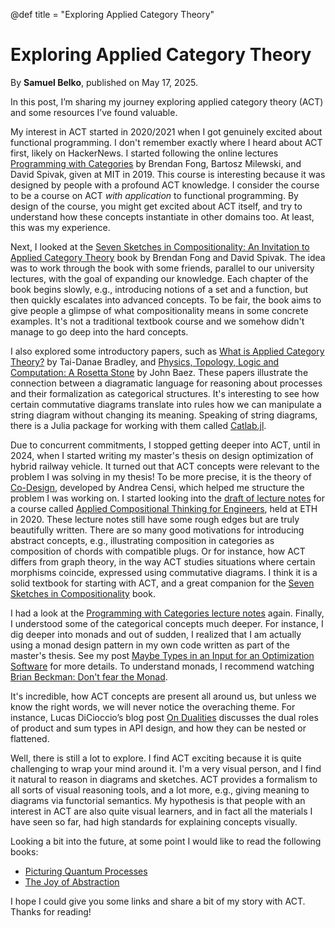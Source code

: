 @def title = "Exploring Applied Category Theory"

# Exploring Applied Category Theory 

By **Samuel Belko**, published on May 17, 2025.

In this post, I’m sharing my journey exploring applied category theory (ACT) and some resources I’ve found valuable.

My interest in ACT started in 2020/2021 when I got genuinely excited about functional 
programming. I don't remember exactly where I heard about ACT first, likely on HackerNews. I started following the online lectures [Programming with Categories](http://www.brendanfong.com/programmingcats.html) 
by Brendan Fong, Bartosz Milewski, and David Spivak, given at MIT in 2019. This course is interesting because it 
was designed by people with a profound ACT knowledge. I consider the course to be a course 
on ACT *with application* to functional programming. By design of the course, you might get 
excited about ACT itself, and try to understand how these concepts instantiate in other 
domains too. At least, this was my experience. 

Next, I looked at the 
[Seven Sketches in Compositionality: An Invitation to Applied Category Theory](https://arxiv.org/abs/1803.05316) book by Brendan Fong and David Spivak. The idea was to 
 work through the book with some friends, parallel to our university
lectures, with the goal of expanding our knowledge. Each chapter of the book begins 
slowly, e.g., introducing notions of a set and a function, but then quickly escalates into 
advanced concepts. To be fair, the book aims to give people a 
glimpse of what compositionality means in some concrete examples. It's not a traditional 
textbook course and we somehow didn't manage to go deep into the hard concepts.

I also explored some introductory papers, such as [What is Applied Category Theory?](https://arxiv.org/abs/1809.05923) by Tai-Danae Bradley, and [Physics, Topology, Logic and Computation: A Rosetta Stone](https://math.ucr.edu/home/baez/rosetta.pdf) by John Baez. 
These papers illustrate the connection between a diagramatic language for reasoning about 
processes and their formalization as categorical structures. It's interesting to 
see how certain commutative diagrams translate into rules how we can manipulate a string 
diagram without changing its meaning. Speaking of string diagrams, there is a Julia package for working with them called [Catlab.jl](https://algebraicjulia.github.io/Catlab.jl/stable/).

Due to concurrent commitments, I stopped getting deeper into ACT, until in 2024, when I started writing my master's thesis on design optimization of hybrid railway vehicle. It turned out that ACT concepts were relevant to the problem I was solving in my thesis! To be more precise, it is the theory of [Co-Design](https://arxiv.org/abs/1512.08055), developed by Andrea Censi, which helped me structure the problem I was working on. I started looking into the [draft of lecture notes](https://storage.zuper.ai/sync/ACT4E/ACT4E/alphubel-prod/build/last/build-public/ACT4E-public.pdf) for a course called [Applied Compositional Thinking for Engineers](https://applied-compositional-thinking.engineering), held at ETH in 2020. These lecture notes still have some rough edges but are truly beautifully written. There are so many good motivations for introducing abstract concepts, e.g., illustrating composition in categories as composition of chords with compatible plugs. Or for instance, how ACT differs from graph theory, in the way ACT studies situations where certain morphisms coincide, expressed using commutative diagrams. I think it is a solid textbook for starting with ACT, and a great companion for the [Seven Sketches in Compositionality](https://arxiv.org/abs/1803.05316) book.

I had a look at the [Programming with Categories lecture notes](http://www.brendanfong.com/programmingcats_files/cats4progs-DRAFT.pdf) again. Finally, I understood some of the categorical concepts much deeper. For instance, I dig deeper into monads and out of sudden, I realized that I am actually using a monad design pattern in my own code written as part of the master's thesis. See my post [Maybe Types in an Input for an Optimization Software](../MaybeTypesInAnInputForAnOptimizationSoftware) for more details. To understand monads, I recommend watching [Brian Beckman: Don't fear the Monad](https://www.youtube.com/watch?v=ZhuHCtR3xq8).

It's incredible, how ACT concepts are present all around us, but unless we know the right words, we will never notice the overaching theme. 
For instance, Lucas DiCioccio’s blog post [On Dualities](https://dicioccio.fr/on-dualities.html) discusses the dual roles of product and sum types in API design, and how they can be nested or flattened.

Well, there is still a lot to explore. I find ACT exciting because it is quite challenging to wrap your mind around it. I'm a very visual person, and I find it natural to reason in diagrams and sketches. ACT provides a formalism to all sorts of visual reasoning tools, and a lot more, e.g., giving meaning to diagrams via functorial semantics. My hypothesis is that people with an interest in ACT are also quite visual learners, and in fact all the materials I have seen so far, had high standards for explaining concepts visually.

Looking a bit into the future, at some point I would like to read the following books:
- [Picturing Quantum Processes](https://www.cambridge.org/core/books/picturing-quantum-processes/1119568B3101F3A685BE832FEEC53E52)
- [The Joy of Abstraction](https://www.cambridge.org/core/books/joy-of-abstraction/00D9AFD3046A406CB85D1AFF5450E657)

I hope I could give you some links and share a bit of my story with ACT. Thanks for reading!